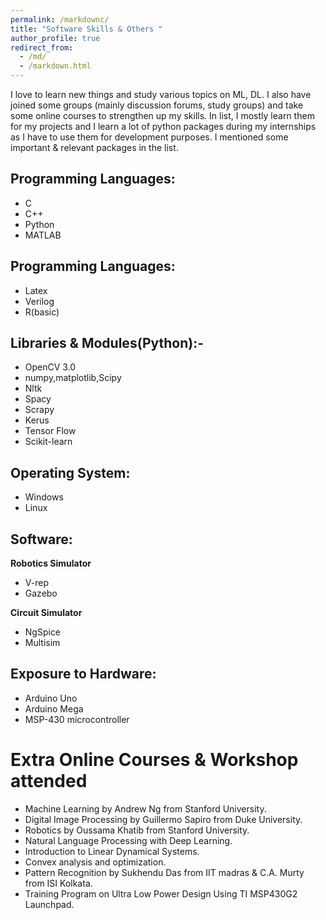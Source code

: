 ```yaml
---
permalink: /markdownc/
title: "Software Skills & Others "
author_profile: true
redirect_from: 
  - /md/
  - /markdown.html
---
```

I love to learn new things and study various topics on ML, DL. I also have joined some groups (mainly discussion forums, study groups) and take some online courses to strengthen up my skills. In list, I mostly learn them for my projects and I learn a lot of python packages during my internships as I have to use them for development purposes. I mentioned some important & relevant packages in the list.

## Programming Languages: 
* C
* C++
* Python
* MATLAB 
## Programming Languages:
* Latex
* Verilog
* R(basic)
## Libraries & Modules(Python):- 
* OpenCV 3.0
* numpy,matplotlib,Scipy
* Nltk
* Spacy
* Scrapy
* Kerus
* Tensor Flow
* Scikit-learn
## Operating System: 
* Windows
* Linux 
## Software: 
**Robotics Simulator**
* V-rep
* Gazebo

**Circuit Simulator**
* NgSpice
* Multisim 
## Exposure to Hardware: 
* Arduino Uno
* Arduino Mega
* MSP-430 microcontroller


# Extra Online Courses & Workshop attended

 * Machine Learning by Andrew Ng from Stanford University.
 * Digital Image Processing by Guillermo Sapiro from Duke University.
 * Robotics by Oussama Khatib from Stanford University.
 * Natural Language Processing with Deep Learning.
 * Introduction to Linear Dynamical Systems.
 * Convex analysis and optimization.
 * Pattern Recognition by Sukhendu  Das from IIT madras & C.A.  Murty from ISI Kolkata. 
 * Training Program on Ultra Low Power Design Using TI MSP430G2 Launchpad.


